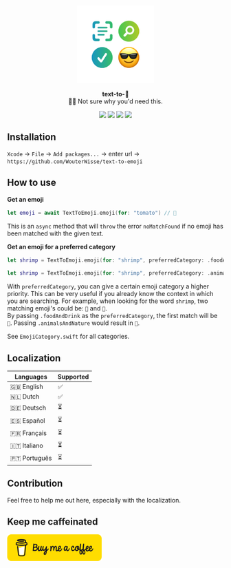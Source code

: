 <p align="center">
   <img width="180" src=".github/assets/icon-readme@2x.png" alt="text-to-emoji">
</p>
<p align="center">
   <strong>text-to-🤩</strong><BR>
   🤷‍♂️ Not sure why you'd need this.
</p>
<p align="center">
   <img src="https://github.com/WouterWisse/text-to-emoji/actions/workflows/main.yml/badge.svg">
   <img src="https://img.shields.io/badge/iOS%20-13+-orange.svg">
   <img src="https://img.shields.io/badge/Swift%20-5.6-orange.svg">
   <a href="https://www.twitter.com/wouterwisse" target="_blank">
      <img src="https://img.shields.io/badge/Contact%20-@wouterwisse-blue.svg">
   </a>
</p>


## Installation
`Xcode` → `File` → `Add packages...` → enter url → `https://github.com/WouterWisse/text-to-emoji`

## How to use
**Get an emoji**<br />
```swift
let emoji = await TextToEmoji.emoji(for: "tomato") // 🍅
```
This is an `async` method that will `throw` the error `noMatchFound` if no emoji has been matched with the given text.

**Get an emoji for a preferred category**<br />
```swift
let shrimp = TextToEmoji.emoji(for: "shrimp", preferredCategory: .foodAndDrink) // 🍤
```
```swift
let shrimp = TextToEmoji.emoji(for: "shrimp", preferredCategory: .animalsAndNature) // 🦐
```
With `preferredCategory`, you can give a certain emoji category a higher priority. This can be very useful if you already know the context in which you are searching. For example, when looking for the word `shrimp`, two matching emoji's could be: `🦐` and `🍤`.<br/>
By passing `.foodAndDrink` as the `preferredCategory`, the first match will be `🍤`. Passing `.animalsAndNature` would result in `🦐`.

See `EmojiCategory.swift` for all categories.

## Localization
| Languages    | Supported   |
|--------------|-------------|
| 🇬🇧 English   | ✅          |
| 🇳🇱 Dutch     | ✅          |
| 🇩🇪 Deutsch   | ⏳          |
| 🇪🇸 Español   | ⏳          |
| 🇫🇷 Français  | ⏳          |
| 🇮🇹 Italiano  | ⏳          |
| 🇵🇹 Português | ⏳          |

## Contribution
Feel free to help me out here, especially with the localization.

## Keep me caffeinated
   <a href="https://www.buymeacoffee.com/wouterwisse" target="_blank">
      <img width="220" src=".github/assets/bmc-button.png" alt="Buy me a Coffee">
   </a>
